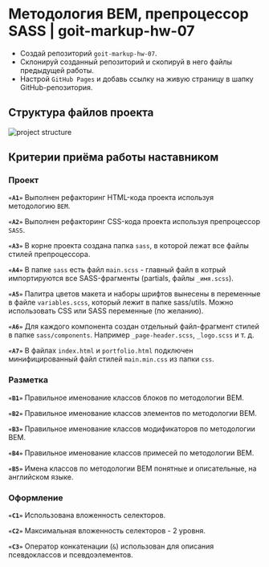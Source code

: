 # Методология ВЕМ, препроцессор SASS | goit-markup-hw-07

- Создай репозиторий `goit-markup-hw-07`.
- Склонируй созданный репозиторий и скопируй в него файлы предыдущей работы.
- Настрой `GitHub Pages` и добавь ссылку на живую страницу в шапку GitHub-репозитория.

## Структура файлов проекта
![project structure](https://textbook.edu.goit.global/lms-html-css-homework/v2/img/07-preview.svg)

## Критерии приёма работы наставником
### Проект
**`«A1»`** Выполнен рефакторинг HTML-кода проекта используя методологию `BEM`.

**`«A2»`** Выполнен рефакторинг CSS-кода проекта используя препроцессор `SASS`.

**`«A3»`** В корне проекта создана папка `sass`, в которой лежат все файлы стилей препроцессора.

**`«A4»`** В папке `sass` есть файл `main.scss` - главный файл в котрый импортируются все SASS-фрагменты (partials, файлы `_имя.scss`).

**`«A5»`** Палитра цветов макета и наборы шрифтов вынесены в переменные в файле `variables.scss`, который лежит в папке sass/utils. Можно использовать CSS или SASS переменные (по желанию).

**`«A6»`** Для каждого компонента создан отдельный файл-фрагмент стилей в папке `sass/components`. Например `_page-header.scss`, `_logo.scss` и т. д.

**`«A7»`** В файлах `index.html` и `portfolio.html` подключен минифицированный файл стилей `main.min.css` из папки `css`.

### Разметка
**`«B1»`** Правильное именование классов блоков по методологии BEM.

**`«B2»`** Правильное именование классов элементов по методологии BEM.

**`«B3»`** Правильное именование классов модификаторов по методологии BEM.

**`«B4»`** Правильное именование классов примесей по методологии BEM.

**`«B5»`** Имена классов по методологии BEM понятные и описательные, на английском языке.

### Оформление
**`«C1»`** Использована вложенность селекторов.

**`«C2»`** Максимальная вложенность селекторов - 2 уровня.

**`«C3»`** Оператор конкатенации (`&`) использован для описания псевдоклассов и псевдоэлементов.
